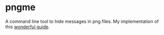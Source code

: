 # pngme

A command line tool to hide messages in png files.
My implementation of this [wonderful guide](https://picklenerd.github.io/pngme_book/introduction.html).
